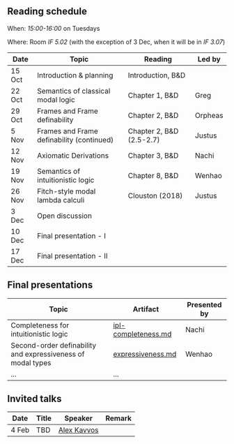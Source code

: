 ## Reading schedule

When: _15:00-16:00_ on Tuesdays

Where: Room _IF 5.02_ (with the exception of 3 Dec, when it will be in _IF 3.07_)

| Date | Topic | Reading | Led by |
|------|-------|---------|--------|
| 15 Oct |  Introduction & planning | Introduction, B&D |   |
| 22 Oct | Semantics of classical modal logic | Chapter 1, B&D | Greg |
| 29 Oct | Frames and Frame definability | Chapter 2, B&D | Orpheas |
|  5 Nov | Frames and Frame definability (continued) | Chapter 2, B&D (2.5-2.7) | Justus |
| 12 Nov | Axiomatic Derivations | Chapter 3, B&D | Nachi |
| 19 Nov | Semantics of intuitionistic logic | Chapter 8, B&D | Wenhao |
| 26 Nov | Fitch-style modal lambda calculi | Clouston (2018) | Justus |
|  3 Dec | Open discussion |  |  |
| 10 Dec | Final presentation - I |  |  |
| 17 Dec | Final presentation - II |  |  |


## Final presentations

| Topic | Artifact | Presented by |
|-------|--------|--------|
| Completeness for intuitionistic logic | [ipl-completeness.md](artifacts/ipl-completeness.md) | Nachi |
| Second-order definability and expressiveness of modal types  | [expressiveness.md](artifacts/expressiveness.md) | Wenhao |
| ... | ... |

## Invited talks

| Date | Title | Speaker | Remark |
|------|-------|---------|--------|
| 4 Feb | TBD | [Alex Kavvos](https://seis.bristol.ac.uk/~tz20861/) |  |
